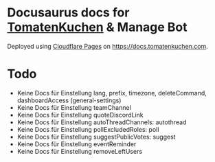 # Docusaurus docs for [TomatenKuchen](https://tomatenkuchen.com) & Manage Bot

Deployed using [Cloudflare Pages](https://pages.cloudflare.com) on https://docs.tomatenkuchen.com.

# Todo
- Keine Docs für Einstellung lang, prefix, timezone, deleteCommand, dashboardAccess (general-settings)
- Keine Docs für Einstellung teamChannel
- Keine Docs für Einstellung quoteDiscordLink
- Keine Docs für Einstellung autoThreadChannels: autothread
- Keine Docs für Einstellung pollExcludedRoles: poll
- Keine Docs für Einstellung suggestPublicVotes: suggest
- Keine Docs für Einstellung eventReminder
- Keine Docs für Einstellung removeLeftUsers
